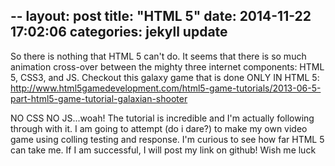 --
layout: post
title:  "HTML 5"
date:   2014-11-22 17:02:06
categories: jekyll update
---

So there is nothing that HTML 5 can't do. It seems that there is so much animation cross-over between the mighty three internet components: HTML 5, CSS3, and JS. Checkout this galaxy game that is done ONLY IN HTML 5: http://www.html5gamedevelopment.com/html5-game-tutorials/2013-06-5-part-html5-game-tutorial-galaxian-shooter

NO CSS NO JS...woah! The tutorial is incredible and I'm actually following through with it. I am going to attempt (do i dare?) to make my own video game using colling testing and response. I'm curious to see how far HTML 5 can take me. If I am successful, I will post my link on github! Wish me luck
